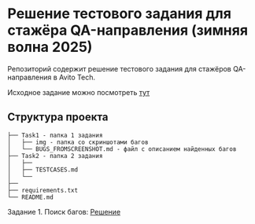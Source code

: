 # Решение тестового задания для стажёра QA-направления (зимняя волна 2025)
Репозиторий содержит решение тестового задания для стажёров QA-направления в Avito Tech.

  Исходное задание можно посмотреть [тут](QA-trainee-assignment-winter-2025.md)

## Структура проекта
```
├── Task1 - папка 1 задания
│   ├── img - папка со скриншотами багов
│   └── BUGS_FROMSCREENSHOT.md - файл с описанием найденных багов
├── Task2 - папка 2 задания
│   ├── 
│   ├── TESTCASES.md
│   └── 
├── 
├── requirements.txt
└── README.md
```

Задание 1. Поиск багов: [Решение](Task1/BUGS_FROM_SCREENSHOT.md)

